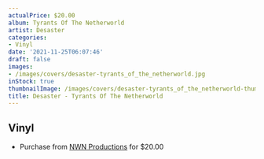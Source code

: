 ```yaml
---
actualPrice: $20.00
album: Tyrants Of The Netherworld
artist: Desaster
categories:
- Vinyl
date: '2021-11-25T06:07:46'
draft: false
images:
- /images/covers/desaster-tyrants_of_the_netherworld.jpg
inStock: true
thumbnailImage: /images/covers/desaster-tyrants_of_the_netherworld-thumb.jpg
title: Desaster - Tyrants Of The Netherworld
---
```


## Vinyl
* Purchase from [NWN Productions](http://shop.nwnprod.com/index.php?route=product/product&path=75&product_id=18140&sort=pd.name&order=ASC) for $20.00
